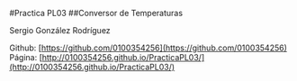 #Practica PL03
##Conversor de Temperaturas

Sergio González Rodríguez

Github: [https://github.com/0100354256](https://github.com/0100354256)
Página: [http://0100354256.github.io/PracticaPL03/](http://0100354256.github.io/PracticaPL03/)
